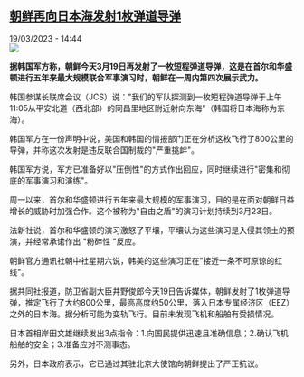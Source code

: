 <!--1679235302000-->
[朝鲜再向日本海发射1枚弹道导弹](https://www.rfi.fr/cn/%E5%9B%BD%E9%99%85/20230319-%E6%9C%9D%E9%B2%9C%E5%86%8D%E5%90%91%E6%97%A5%E6%9C%AC%E6%B5%B7%E5%8F%91%E5%B0%841%E6%9E%9A%E5%BC%B9%E9%81%93%E5%AF%BC%E5%BC%B9)
------

<div>19/03/2023 - 14:44</div><img src="https://s.rfi.fr/media/display/934ce092-c65b-11ed-86e7-005056bfb2b6/w:1280/p:16x9/AP23076014972162.jpg"><p><strong>据韩国军方称，朝鲜今天3月19日再发射了一枚短程弹道导弹，这是在首尔和华盛顿进行五年来最大规模联合军事演习时，朝鲜在一周内第四次展示武力。                    </strong></p><div><p><span><span><span><span><span><span>韩国参谋长联席会议（JCS）说："我们的军队探测到一枚短程弹道导弹于上午11:05从平安北道（西北部）的同昌里地区附近射向东海"（韩国将日本海称为东海）。</span></span></span></span></span></span></p><p><span><span><span><span><span><span>韩国军方在一份声明中说，美国和韩国的情报部门正在分析这枚飞行了800公里的导弹，并称这次发射是违反联合国制裁的"严重挑衅"。</span></span></span></span></span></span></p><p><span><span><span><span><span><span>韩国军方说，军方已准备好以"压倒性"的方式作出回应，同时继续进行"密集和彻底的军事演习和演练"。</span></span></span></span></span></span></p><p><span><span><span><span><span><span>周一以来，首尔和华盛顿进行五年来最大规模的军事演习，目的是在面对朝鲜日益增长的威胁时加强合作。这个被称为"自由之盾"的演习计划持续到3月23日。</span></span></span></span></span></span></p><p><span><span><span><span><span><span>法新社说，</span></span></span></span></span></span><span><span><span><span><span><span>首尔和华盛顿的演习激怒了平壤，平壤认为这些演习是入侵其领土的预演，并经常承诺作出 "粉碎性 "反应。</span></span></span></span></span></span></p><p><span><span><span><span><span><span>朝鲜官方通讯社朝中社星期六说，韩美的这些演习正在"接近一条不可原谅的红线"。</span></span></span></span></span></span></p><p><span><span><span><span><span><span>据共同社报道，防卫省副大臣井野俊郎今天19日告诉媒体，朝鲜发射了1枚弹道导弹，推定飞行了大约800公里，最高高度约50公里，落入日本专属经济区（EEZ）之外的日本海。据分析可能为变轨飞行。目前未发现飞机和船舶有受损情况。</span></span></span></span></span></span></p><p><span><span><span><span><span><span>日本首相岸田文雄继续发出3点指令：1.向国民提供迅速且准确信息；2.确认飞机船舶的安全；3.准备应对不测事态。</span></span></span></span></span></span></p><p><span><span><span><span><span><span>另外，日本政府表示，它已通过其驻北京大使馆向朝鲜提出了严正抗议。</span></span></span></span></span></span></p><div data-selfpromo-newsletter></div><div data-selfpromo-app></div></div>
